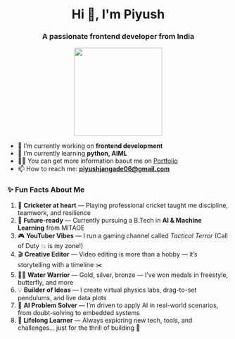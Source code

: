 <h1 align="center">Hi 👋, I'm Piyush </h1>
<h3 align="center">A passionate frontend developer from India</h3>

<p align="center">
  <img src="https://raw.githubusercontent.com/MahirQT/MahirQT/main/ironman.gif" width="200"/>
</p>


- 🔭 I’m currently working on **frontend development**
- 🌱 I’m currently learning **python, AIML**
- 👨‍💻 You can get more information baout me on [Portfolio]((https://piyush-ouch.github.io/portfolio1/))
- 📫 How to reach me: **piyushjangade06@gmail.com**

### ✨ Fun Facts About Me

1. 🏏 **Cricketer at heart** — Playing professional cricket taught me discipline, teamwork, and resilience  
2. 🤖 **Future-ready** — Currently pursuing a B.Tech in **AI & Machine Learning** from MITAOE  
3. 🎮 **YouTuber Vibes** — I run a gaming channel called *Tactical Terror* (Call of Duty 💥 is my zone!)  
4. 🎬 **Creative Editor** — Video editing is more than a hobby — it’s storytelling with a timeline ✂️  
5. 🏊‍♂️ **Water Warrior** — Gold, silver, bronze — I've won medals in freestyle, butterfly, and more  
6. 💡 **Builder of Ideas** — I create virtual physics labs, drag-to-set pendulums, and live data plots  
7. 🧠 **AI Problem Solver** — I’m driven to apply AI in real-world scenarios, from doubt-solving to embedded systems  
8. 🌌 **Lifelong Learner** — Always exploring new tech, tools, and challenges... just for the thrill of building 🚀  

